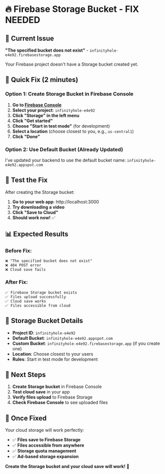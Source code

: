 # 🔥 Firebase Storage Bucket - FIX NEEDED

## 🚨 **Current Issue**

**"The specified bucket does not exist"** - `infinityhole-e4e92.firebasestorage.app`

Your Firebase project doesn't have a Storage bucket created yet.

## 🎯 **Quick Fix (2 minutes)**

### **Option 1: Create Storage Bucket in Firebase Console**

1. **Go to [Firebase Console](https://console.firebase.google.com/)**
2. **Select your project**: `infinityhole-e4e92`
3. **Click "Storage" in the left menu**
4. **Click "Get started"**
5. **Choose "Start in test mode"** (for development)
6. **Select a location** (choose closest to you, e.g., `us-central1`)
7. **Click "Done"**

### **Option 2: Use Default Bucket (Already Updated)**

I've updated your backend to use the default bucket name: `infinityhole-e4e92.appspot.com`

## 🧪 **Test the Fix**

After creating the Storage bucket:

1. **Go to your web app**: http://localhost:3000
2. **Try downloading a video**
3. **Click "Save to Cloud"**
4. **Should work now!** ✅

## 📊 **Expected Results**

### **Before Fix:**
```
❌ "The specified bucket does not exist"
❌ 404 POST error
❌ Cloud save fails
```

### **After Fix:**
```
✅ Firebase Storage bucket exists
✅ Files upload successfully
✅ Cloud save works
✅ Files accessible from cloud
```

## 🎯 **Storage Bucket Details**

- **Project ID**: `infinityhole-e4e92`
- **Default Bucket**: `infinityhole-e4e92.appspot.com`
- **Custom Bucket**: `infinityhole-e4e92.firebasestorage.app` (if you create one)
- **Location**: Choose closest to your users
- **Rules**: Start in test mode for development

## 🚀 **Next Steps**

1. **Create Storage bucket** in Firebase Console
2. **Test cloud save** in your app
3. **Verify files upload** to Firebase Storage
4. **Check Firebase Console** to see uploaded files

## 🎉 **Once Fixed**

Your cloud storage will work perfectly:
- ✅ **Files save to Firebase Storage**
- ✅ **Files accessible from anywhere**
- ✅ **Storage quota management**
- ✅ **Ad-based storage expansion**

**Create the Storage bucket and your cloud save will work!** 🚀
